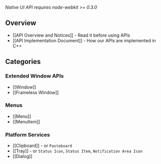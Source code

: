 _Native UI API requires node-webkit >= 0.3.0_

## Overview

* [[API Overview and Notices]] - Read it before using APIs
* [[API Implementation Document]] - How our APIs are implemented in C++

## Categories

### Extended Window APIs

* [[Window]]
* [[Frameless Window]]

### Menus

* [[Menu]]
* [[MenuItem]]

### Platform Services

* [[Clipboard]] - or `Pasteboard`
* [[Tray]] - or `Status Icon`, `Status Item`, `Notification Area Icon`
* [[Dialog]]
